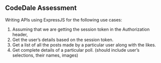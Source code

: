 ## CodeDale Assessment
Writing APIs using ExpressJS for the following use cases: 
1. Assuming that we are getting the session token in the Authorization header,
2. Get the user’s details based on the session token.
3. Get a list of all the posts made by a particular user along with the likes. 
4. Get complete details of a particular poll. (should include user’s selections, their names, images)

